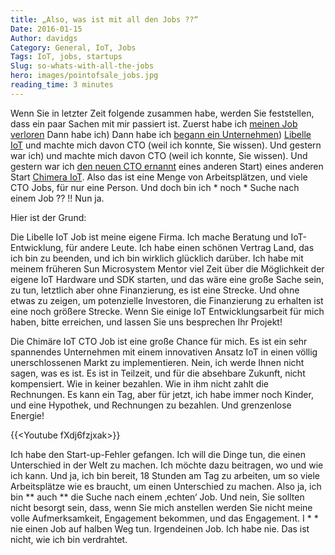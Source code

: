 ```yaml
---
title: „Also, was ist mit all den Jobs ??“
Date: 2016-01-15
Author: davidgs
Category: General, IoT, Jobs
Tags: IoT, jobs, startups
Slug: so-whats-with-all-the-jobs
hero: images/pointofsale_jobs.jpg
reading_time: 3 minutes
---
```


Wenn Sie in letzter Zeit folgende zusammen habe, werden Sie feststellen, dass ein paar Sachen mit mir passiert ist. Zuerst habe ich [meinen Job verloren](/posts/work/a-shock-to-the-system/) Dann habe ich) Dann habe ich [begann ein Unternehmen](/posts/work/gulp-im-really-doing-this/)) [Libelle IoT](https://dragonflyiot.com/) und machte mich davon CTO (weil ich konnte, Sie wissen). Und gestern war ich) und machte mich davon CTO (weil ich konnte, Sie wissen). Und gestern war ich [den neuen CTO ernannt](https://www.chimeraiot.com/chimera/default/leadership) eines anderen Start) eines anderen Start [Chimera IoT](https://www.chimeraiot.com/chimera/default/index). Also das ist eine Menge von Arbeitsplätzen, und viele CTO Jobs, für nur eine Person. Und doch bin ich * noch * Suche nach einem Job ?? !! Nun ja.

Hier ist der Grund:

Die Libelle IoT Job ist meine eigene Firma. Ich mache Beratung und IoT-Entwicklung, für andere Leute. Ich habe einen schönen Vertrag Land, das ich bin zu beenden, und ich bin wirklich glücklich darüber. Ich habe mit meinem früheren Sun Microsystem Mentor viel Zeit über die Möglichkeit der eigene IoT Hardware und SDK starten, und das wäre eine große Sache sein, zu tun, letztlich aber ohne Finanzierung, es ist eine Strecke. Und ohne etwas zu zeigen, um potenzielle Investoren, die Finanzierung zu erhalten ist eine noch größere Strecke. Wenn Sie einige IoT Entwicklungsarbeit für mich haben, bitte erreichen, und lassen Sie uns besprechen Ihr Projekt!

Die Chimäre IoT CTO Job ist eine große Chance für mich. Es ist ein sehr spannendes Unternehmen mit einem innovativen Ansatz IoT in einen völlig unerschlossenen Markt zu implementieren. Nein, ich werde Ihnen nicht sagen, was es ist. Es ist in Teilzeit, und für die absehbare Zukunft, nicht kompensiert. Wie in keiner bezahlen. Wie in ihm nicht zahlt die Rechnungen. Es kann ein Tag, aber für jetzt, ich habe immer noch Kinder, und eine Hypothek, und Rechnungen zu bezahlen. Und grenzenlose Energie!

{{&lt;Youtube fXdj6fzjxak&gt;}}

Ich habe den Start-up-Fehler gefangen. Ich will die Dinge tun, die einen Unterschied in der Welt zu machen. Ich möchte dazu beitragen, wo und wie ich kann. Und ja, ich bin bereit, 18 Stunden am Tag zu arbeiten, um so viele Arbeitsplätze wie es braucht, um einen Unterschied zu machen. Also ja, ich bin ** auch ** die Suche nach einem ‚echten‘ Job. Und nein, Sie sollten nicht besorgt sein, dass, wenn Sie mich anstellen werden Sie nicht meine volle Aufmerksamkeit, Engagement bekommen, und das Engagement. I * * nie einen Job auf halben Weg tun. Irgendeinen Job. Ich habe nie. Das ist nicht, wie ich bin verdrahtet.
